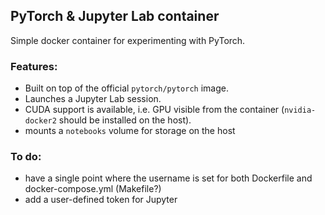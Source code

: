 ## PyTorch & Jupyter Lab container

Simple docker container for experimenting with PyTorch. 

### Features: 

- Built on top of the official `pytorch/pytorch` image. 
- Launches a Jupyter Lab session. 
- CUDA support is available, i.e. GPU visible from the container (`nvidia-docker2` should be installed on the host).
- mounts a `notebooks` volume for storage on the host

### To do: 
- have a single point where the username is set for both Dockerfile and docker-compose.yml (Makefile?)
- add a user-defined token for Jupyter

